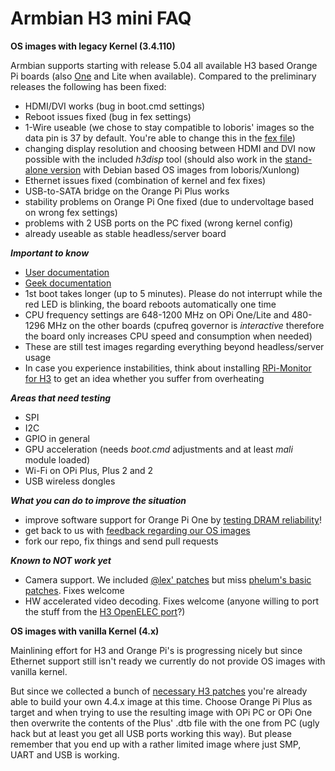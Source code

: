 # Armbian H3 mini FAQ

**OS images with legacy Kernel (3.4.110)**

Armbian supports starting with release 5.04 all available H3 based Orange Pi boards (also [One](http://forum.armbian.com/index.php/topic/724-quick-review-of-orange-pi-one/) and Lite when available). Compared to the preliminary releases the following has been fixed:

- HDMI/DVI works (bug in boot.cmd settings)
- Reboot issues fixed (bug in fex settings)
- 1-Wire useable (we chose to stay compatible to loboris' images so the data pin is 37 by default. You're able to change this in the [fex file](https://github.com/igorpecovnik/lib/blob/6d995e31583e5361c758b401ea44634d406ac3da/config/orangepiplus.fex#L1284-L1286))
- changing display resolution and choosing between HDMI and DVI now possible with the included _h3disp_ tool (should also work in the [stand-alone version](http://forum.armbian.com/index.php/topic/617-wip-orange-pi-one-support-for-the-upcoming-orange-pi-one/?p=5480) with Debian based OS images from loboris/Xunlong)
- Ethernet issues fixed (combination of kernel and fex fixes)
- USB-to-SATA bridge on the Orange Pi Plus works
- stability problems on Orange Pi One fixed (due to undervoltage based on wrong fex settings)
- problems with 2 USB ports on the PC fixed (wrong kernel config)
- already useable as stable headless/server board

***Important to know***

- [User documentation](http://www.armbian.com/documentation/)
- [Geek documentation](http://www.armbian.com/using-armbian-tools/)
- 1st boot takes longer (up to 5 minutes). Please do not interrupt while the red LED is blinking, the board reboots automatically one time
- CPU frequency settings are 648-1200 MHz on OPi One/Lite and 480-1296 MHz on the other boards (cpufreq governor is _interactive_ therefore the board only increases CPU speed and consumption when needed)
- These are still test images regarding everything beyond headless/server usage
- In case you experience instabilities, think about installing [RPi-Monitor for H3](http://forum.armbian.com/index.php/topic/617-wip-orange-pi-one-support-for-the-upcoming-orange-pi-one/?p=5076) to get an idea whether you suffer from overheating

***Areas that need testing***

- SPI
- I2C
- GPIO in general
- GPU acceleration (needs _boot.cmd_ adjustments and at least _mali_ module loaded)
- Wi-Fi on OPi Plus, Plus 2 and 2
- USB wireless dongles

***What you can do to improve the situation***

- improve software support for Orange Pi One by [testing DRAM reliability](http://forum.armbian.com/index.php/topic/617-wip-orange-pi-one-support-for-the-upcoming-orange-pi-one/?p=5455)!
- get back to us with [feedback regarding our OS images](http://forum.armbian.com/index.php/topic/617-wip-orange-pi-one-support-for-the-upcoming-orange-pi-one/?view=getlastpost)
- fork our repo, fix things and send pull requests

***Known to NOT work yet***

- Camera support. We included [@lex' patches](http://www.orangepi.org/orangepibbsen/forum.php?mod=redirect&goto=findpost&ptid=443&pid=7263) but miss [phelum's basic patches](http://www.orangepi.org/orangepibbsen/forum.php?mod=redirect&goto=findpost&ptid=70&pid=2905). Fixes welcome
- HW accelerated video decoding. Fixes welcome (anyone willing to port the stuff from the [H3 OpenELEC port](https://github.com/jernejsk/OpenELEC-OPi2)?)

**OS images with vanilla Kernel (4.x)**

Mainlining effort for H3 and Orange Pi's is progressing nicely but since Ethernet support still isn't ready we currently do not provide OS images with vanilla kernel.

But since we collected a bunch of [necessary H3 patches](https://github.com/igorpecovnik/lib/commit/79c7662a491b46caf07f05880403903dccc33cd1) you're already able to build your own 4.4.x image at this time. Choose Orange Pi Plus as target and when trying to use the resulting image with OPi PC or OPi One then overwrite the contents of the Plus' .dtb file with the one from PC (ugly hack but at least you get all USB ports working this way). But please remember that you end up with a rather limited image where just SMP, UART and USB is working.

